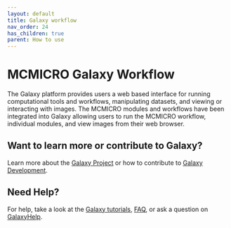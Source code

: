 ```yaml
---
layout: default
title: Galaxy workflow
nav_order: 24
has_children: true
parent: How to use
---
```


# MCMICRO Galaxy Workflow

The Galaxy platform provides users a web based interface for running computational tools and workflows, manipulating datasets, and viewing or interacting with images. The MCMICRO modules and workflows have been integrated into Galaxy allowing users to run the MCMICRO workflow, individual modules, and view images from their web browser.

## Want to learn more or contribute to Galaxy?
Learn more about the [Galaxy Project](https://galaxyproject.org/) or how to contribute to [Galaxy Development](https://galaxyproject.org/develop/).

## Need Help?
For help, take a look at the [Galaxy tutorials](https://galaxyproject.org/learn/), [FAQ](https://galaxyproject.org/support/), or ask a question on [GalaxyHelp](https://help.galaxyproject.org/).

